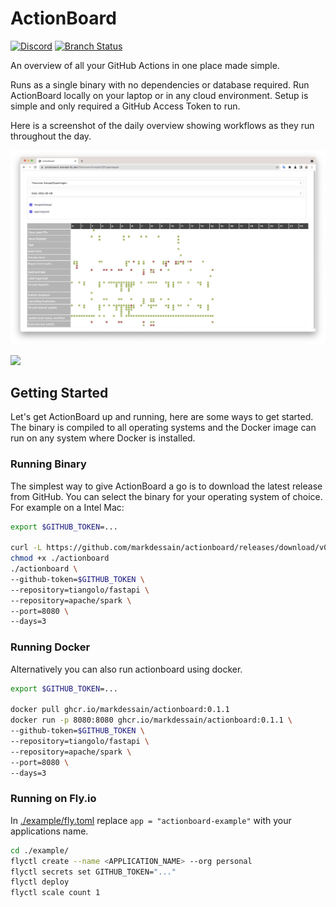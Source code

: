 ActionBoard
=======

[![Discord](https://img.shields.io/discord/984425829792628766?label=discord&logo=discord&style=flat-square&logoColor=white)](https://discord.gg/nuHmcUJN) [![Branch Status](https://img.shields.io/github/checks-status/markdessain/actionboard/main?label=main&logo=github&style=flat-square&logoColor=white)](https://github.com/markdessain/actionboard/tree/main)


An overview of all your GitHub Actions in one place made simple.

Runs as a single binary with no dependencies or database required. Run ActionBoard locally on your laptop or in any cloud environment. Setup is simple and only required a GitHub Access Token to run.

Here is a screenshot of the daily overview showing workflows as they run throughout the day.

![main page](./docs/main.png)

![](https://discord.gg/zZ6sWVg6NT)
## Getting Started

Let's get ActionBoard up and running, here are some ways to get started. The binary is compiled to all operating systems and the Docker image can run on any system where Docker is installed.

### Running Binary

The simplest way to give ActionBoard a go is to download the latest release from GitHub. You can select the binary for your operating system of choice. For example on a Intel Mac:

```bash
export $GITHUB_TOKEN=...

curl -L https://github.com/markdessain/actionboard/releases/download/v0.1.1/actionboard-darwin-amd64 > actionboard
chmod +x ./actionboard
./actionboard \
--github-token=$GITHUB_TOKEN \
--repository=tiangolo/fastapi \
--repository=apache/spark \
--port=8080 \
--days=3
```

### Running Docker

Alternatively you can also run actionboard using docker.

```bash
export $GITHUB_TOKEN=...

docker pull ghcr.io/markdessain/actionboard:0.1.1
docker run -p 8080:8080 ghcr.io/markdessain/actionboard:0.1.1 \
--github-token=$GITHUB_TOKEN \
--repository=tiangolo/fastapi \
--repository=apache/spark \
--port=8080 \ 
--days=3
```


### Running on Fly.io

In [./example/fly.toml](./example/fly.toml) replace `app = "actionboard-example"`  with your applications name.

```bash
cd ./example/
flyctl create --name <APPLICATION_NAME> --org personal
flyctl secrets set GITHUB_TOKEN="..."
flyctl deploy
flyctl scale count 1
```